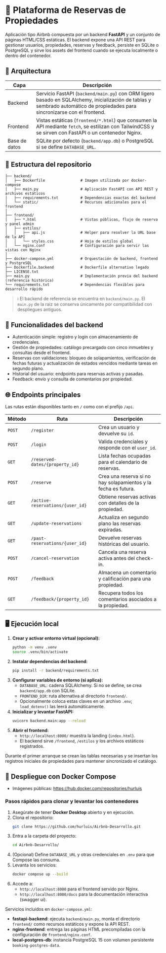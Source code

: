 # 🏡 Plataforma de Reservas de Propiedades

Aplicación tipo Airbnb compuesta por un backend **FastAPI** y un conjunto de páginas HTML/CSS estáticas. El backend expone una API REST para gestionar usuarios, propiedades, reservas y feedback, persiste en SQLite o PostgreSQL y sirve los assets del frontend cuando se ejecuta localmente o dentro del contenedor.

## 🧱 Arquitectura

| Capa | Descripción |
| --- | --- |
| Backend | Servicio FastAPI (`backend/main.py`) con ORM ligero basado en SQLAlchemy, inicialización de tablas y sembrado automático de propiedades para sincronizarse con el frontend. |
| Frontend | Vistas estáticas (`frontend/*.html`) que consumen la API mediante `fetch`, se estilizan con TailwindCSS y se sirven con FastAPI o un contenedor Nginx. |
| Base de datos | SQLite por defecto (`backend/app.db`) o PostgreSQL si se define `DATABASE_URL`. |

## 📁 Estructura del repositorio

```
├── backend/
│   ├── Dockerfile                # Imagen utilizada por docker-compose
│   ├── main.py                   # Aplicación FastAPI con API REST y archivos estáticos
│   ├── requirements.txt          # Dependencias exactas del backend
│   └── static/                   # Recursos adicionales para el frontend
│
├── frontend/
│   ├── *.html                    # Vistas públicas, flujo de reserva y panel admin
│   ├── estilos/
│   │   ├── api.js                # Helper para resolver la URL base de la API
│   │   └── styles.css            # Hoja de estilos global
│   └── nginx.conf                # Configuración para servir las vistas con Nginx
│
├── docker-compose.yml            # Orquestación de backend, frontend y PostgreSQL
├── Dockerfile.backend            # Dockerfile alternativo legado
├── LICENSE.txt
├── main.py                       # Implementación previa del backend (referencia histórica)
└── requirements.txt              # Dependencias flexibles para desarrollo rápido
```

> ℹ️ El backend de referencia se encuentra en `backend/main.py`. El `main.py` de la raíz se conserva únicamente por compatibilidad con despliegues antiguos.

## 🧩 Funcionalidades del backend

- Autenticación simple: registro y login con almacenamiento de credenciales.
- Gestión de propiedades: catálogo precargado con cinco inmuebles y consultas desde el frontend.
- Reservas con validaciones: bloqueo de solapamientos, verificación de fechas futuras y actualización de estados vencidos mediante tareas en segundo plano.
- Historial del usuario: endpoints para reservas activas y pasadas.
- Feedback: envío y consulta de comentarios por propiedad.

## 🌐 Endpoints principales

Las rutas están disponibles tanto en `/` como con el prefijo `/api`.

| Método | Ruta | Descripción |
| ------ | ---- | ----------- |
| `POST` | `/register` | Crea un usuario y devuelve su `id`. |
| `POST` | `/login` | Valida credenciales y responde con el `user_id`. |
| `GET` | `/reserved-dates/{property_id}` | Lista fechas ocupadas para el calendario de reservas. |
| `POST` | `/reserve` | Crea una reserva si no hay solapamientos y la fecha es futura. |
| `GET` | `/active-reservations/{user_id}` | Obtiene reservas activas con detalles de la propiedad. |
| `GET` | `/update-reservations` | Actualiza en segundo plano las reservas expiradas. |
| `GET` | `/past-reservations/{user_id}` | Devuelve reservas históricas del usuario. |
| `POST` | `/cancel-reservation` | Cancela una reserva activa antes del check-in. |
| `POST` | `/feedback` | Almacena un comentario y calificación para una propiedad. |
| `GET` | `/feedback/{property_id}` | Recupera todos los comentarios asociados a la propiedad. |

## 🖥️ Ejecución local

1. **Crear y activar entorno virtual (opcional):**
   ```bash
   python -m venv .venv
   source .venv/bin/activate
   ```
2. **Instalar dependencias del backend:**
   ```bash
   pip install -r backend/requirements.txt
   ```
3. **Configurar variables de entorno (si aplica):**
   - `DATABASE_URL`: cadena SQLAlchemy. Si no se define, se crea `backend/app.db` con SQLite.
   - `FRONTEND_DIR`: ruta alternativa al directorio `frontend/`.
   - Opcionalmente coloca estas claves en un archivo `.env`; `load_dotenv()` las leerá automáticamente.
4. **Inicializar y levantar FastAPI:**
   ```bash
   uvicorn backend.main:app --reload
   ```
5. **Abrir el frontend:**
   - `http://localhost:8000/` muestra la landing (`index.html`).
   - El backend sirve `/frontend`, `/estilos` y los archivos estáticos registrados.

Durante el primer arranque se crean las tablas necesarias y se insertan los registros iniciales de propiedades para mantener sincronizado el catálogo.

## 🐳 Despliegue con Docker Compose

- Imágenes públicas: https://hub.docker.com/repositories/hurluis

### Pasos rápidos para clonar y levantar los contenedores

1. Asegúrate de tener **Docker Desktop** abierto y en ejecución.
2. Clona el repositorio:
   ```bash
   git clone https://github.com/hurluis/Airbnb-Desarrollo.git
   ```
3. Entra a la carpeta del proyecto:
   ```bash
   cd Airbnb-Desarrollo/
   ```
4. (Opcional) Define `DATABASE_URL` y otras credenciales en `.env` para que Compose las consuma.
5. Levanta los servicios:
   ```bash
   docker compose up --build
   ```
6. Accede a:
   - `http://localhost:8000` para el frontend servido por Nginx.
   - `http://localhost:8000/docs` para la documentación interactiva (swagger ui).

Servicios incluidos en `docker-compose.yml`:
- **fastapi-backend**: ejecuta `backend/main.py`, monta el directorio `frontend/` como recursos estáticos y expone la API REST.
- **nginx-frontend**: entrega las páginas HTML precompiladas con la configuración de `frontend/nginx.conf`.
- **local-postgres-db**: instancia PostgreSQL 15 con volumen persistente `booking-postgres-data`.



